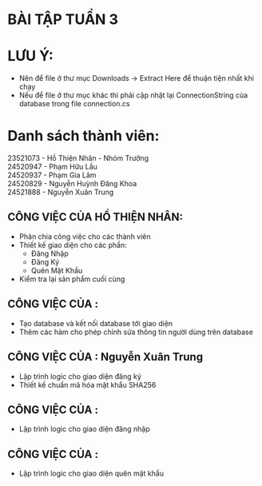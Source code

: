 # BÀI TẬP TUẦN 3 <br>
# LƯU Ý: <br>
- Nên để file ở thư mục Downloads -> Extract Here để thuận tiện nhất khi chạy <br>
- Nếu để file ở thư mục khác thì phải cập nhật lại ConnectionString của database trong file connection.cs <br>
# Danh sách thành viên: <br>
23521073 - Hồ Thiện Nhân - Nhóm Trưởng <br>
24520947 - Phạm Hữu Lầu <br>
24520937 - Phạm Gia Lâm <br>
24520829 - Nguyễn Huỳnh Đăng Khoa <br>
24521888 - Nguyễn Xuân Trung <br>
## CÔNG VIỆC CỦA HỒ THIỆN NHÂN: <br>
- Phân chia công việc cho các thành viên <br>
- Thiết kế giao diện cho các phần: <br>
  - Đăng Nhập <br>
  - Đăng Ký <br>
  - Quên Mật Khẩu <br>
- Kiểm tra lại sản phẩm cuối cùng
## CÔNG VIỆC CỦA : <br>
- Tạo database và kết nối database tới giao diện <br>
- Thêm các hàm cho phép chỉnh sửa thông tin người dùng trên database <br>
## CÔNG VIỆC CỦA : Nguyễn Xuân Trung
- Lập trình logic cho giao diện đăng ký <br>
- Thiết kế chuẩn mã hóa mật khẩu SHA256 <br>
## CÔNG VIỆC CỦA : <br>
- Lập trình logic cho giao diện đăng nhập <br>
## CÔNG VIỆC CỦA : <br>
- Lập trình logic cho giao diện quên mật khẩu <br>



